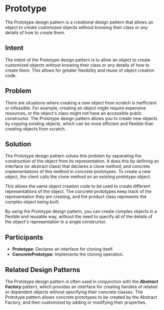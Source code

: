 # Prototype

The Prototype design pattern is a creational design pattern that allows an object to create customized objects without knowing their class or any details of how to create them.

## Intent

The intent of the Prototype design pattern is to allow an object to create customized objects without knowing their class or any details of how to create them. This allows for greater flexibility and reuse of object creation code.

## Problem

There are situations where creating a new object from scratch is inefficient or infeasible. For example, creating an object might require expensive resources, or the object's class might not have an accessible public constructor. The Prototype design pattern allows you to create new objects by copying existing objects, which can be more efficient and flexible than creating objects from scratch.

## Solution

The Prototype design pattern solves this problem by separating the construction of the object from its representation. It does this by defining an interface (or abstract class) that declares a clone method, and concrete implementations of this method in concrete prototypes. To create a new object, the client calls the clone method on an existing prototype object.

This allows the same object creation code to be used to create different representations of the object. The concrete prototypes keep track of the representation they are creating, and the product class represents the complex object being built.

By using the Prototype design pattern, you can create complex objects in a flexible and reusable way, without the need to specify all of the details of the object's representation in a single constructor.

## Participants

- **Prototype**: Declares an interface for cloning itself.
- **ConcretePrototype**: Implements the cloning operation.
  
## Related Design Patterns

The Prototype design pattern is often used in conjunction with the ***Abstract Factory*** pattern, which provides an interface for creating families of related or dependent objects without specifying their concrete classes. The Prototype pattern allows concrete prototypes to be created by the Abstract Factory, and then customized by adding or modifying their properties.